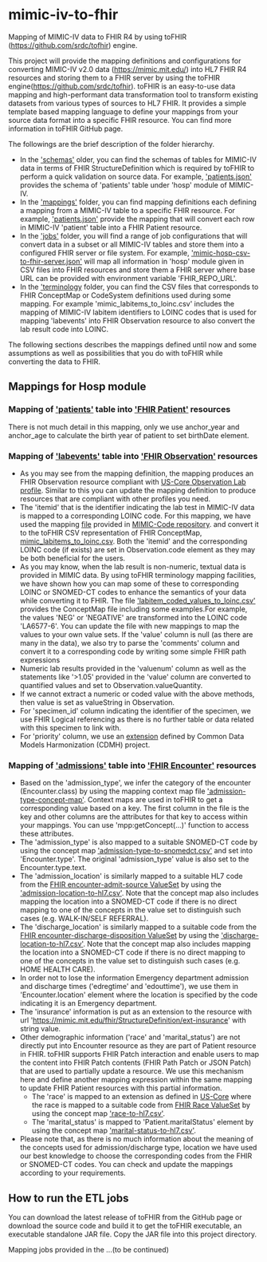 # mimic-iv-to-fhir
Mapping of MIMIC-IV data to FHIR R4 by using toFHIR (https://github.com/srdc/tofhir) engine.

This project will provide the mapping definitions and configurations for converting MIMIC-IV v2.0 data (https://mimic.mit.edu/) 
into HL7 FHIR R4 resources and storing them to a FHIR server by using the toFHIR engine(https://github.com/srdc/tofhir). 
toFHIR is an easy-to-use data mapping and high-performant data transformation tool to transform existing datasets from 
various types of sources to HL7 FHIR. It provides a simple template based mapping language to define your mappings from 
your source data format into a specific FHIR resource. You can find more information in toFHIR GitHub page. 

The followings are the brief description of the folder hierarchy.
* In the ['schemas'](./schemas) older, you can find the schemas of tables for MIMIC-IV data in terms of FHIR StructureDefinition which is 
required by toFHIR to perform a quick validation on source data. For example, ['patients.json'](./schemas/hosp/patients.json) provides the schema of 
'patients' table under 'hosp' module of MIMIC-IV.
* In the ['mappings'](./mappings) folder, you can find mapping definitions each defining a mapping from a MIMIC-IV table to a specific 
FHIR resource. For example, ['patients.json'](./mappings/hosp/patients.json) provide the mapping that will convert each row in MIMIC-IV 'patient' table 
into a FHIR Patient resource.
* In the ['jobs'](./jobs) folder, you will find a range of job configurations that will convert data in a subset or all MIMIC-IV tables and 
store them into a configured FHIR server or file system. For example, ['mimic-hosp-csv-to-fhir-server.json'](./jobs/mimic-hosp-csv-to-fhir-server.json) 
will map all information in 'hosp' module given in CSV files into FHIR resources and store them a FHIR server where base 
URL can be provided with environment variable 'FHIR_REPO_URL'.
* In the ['terminology](./terminology) folder, you can find the CSV files that corresponds to FHIR ConceptMap or CodeSystem definitions 
used during some mapping. For example 'mimic_labitems_to_loinc.csv' includes the mapping of MIMIC-IV labitem identifiers 
to LOINC codes that is used for mapping 'labevents' into FHIR Observation resource to also convert the lab result code 
into LOINC.

The following sections describes the mappings defined until now and some assumptions as well as possibilities that you do 
with toFHIR while converting the data to FHIR.

## Mappings for Hosp module
### Mapping of ['patients'](https://mimic.mit.edu/docs/iv/modules/hosp/patients/) table into ['FHIR Patient'](http://www.hl7.org/FHIR/patient.html) resources
There is not much detail in this mapping, only we use anchor_year and anchor_age to calculate the birth year of patient 
to set birthDate element.

### Mapping of ['labevents'](https://mimic.mit.edu/docs/iv/modules/hosp/labevents/) table into ['FHIR Observation'](http://www.hl7.org/FHIR/observation.html) resources
* As you may see from the mapping definition, the mapping produces an FHIR Observation resource compliant with [US-Core Observation Lab profile](http://hl7.org/fhir/us/core/StructureDefinition/us-core-observation-lab). 
Similar to this you can update the mapping definition to produce resources that are compliant with other profiles you need.
* The 'itemid' that is the identifier indicating the lab test in MIMIC-IV data is mapped to a corresponding LOINC code. 
For this mapping, we have used the mapping [file](https://github.com/MIT-LCP/mimic-code/blob/main/mimic-iv/concepts/concept_map/d_labitems_to_loinc.csv) provided in [MIMIC-Code repository](https://github.com/MIT-LCP/mimic-code).
and convert it to the toFHIR CSV representation of FHIR ConceptMap, [mimic_labitems_to_loinc.csv](./terminology/mimic_labitems_to_loinc.csv).
Both the 'itemid' and the corresponding LOINC code (if exists) are set in Observation.code element as they may be both 
beneficial for the users. 
* As you may know, when the lab result is non-numeric, textual data is provided in MIMIC data. By using toFHIR terminology 
mapping facilities, we have shown how you can map some of these to corresponding LOINC or SNOMED-CT codes to enhance the 
semantics of your data while converting it to FHIR. The file ['labitem_coded_values_to_loinc.csv'](./terminology/labitem_coded_values_to_loinc.csv)
provides the ConceptMap file including some examples.For example, the values 'NEG' or 'NEGATIVE' are transformed into the LOINC 
code 'LA6577-6'. You can update the file with new mappings to map the values to your own value sets.
If the 'value' column is null (as there are many in the data), we also try to parse the 'comments' column and convert it to a corresponding code by 
writing some simple FHIR path expressions
* Numeric lab results provided in the 'valuenum' column as well as the statements like '>1.05' provided in the 
'value' column are converted to quantified values and set to Observation.valueQuantity.
* If we cannot extract a numeric or coded value with the above methods, then value is set as valueString in Observation.
* For 'specimen_id' column indicating the identifier of the specimen, we use FHIR Logical referencing as there is no further 
table or data related with this specimen to link with.
* For 'priority' column, we use an [extension](http://hl7.org/fhir/us/cdmh/StructureDefinition/cdmh-pcornet-lab-test-priority) defined by Common Data Models Harmonization (CDMH) project.

### Mapping of ['admissions'](https://mimic.mit.edu/docs/iv/modules/hosp/admissions/) table into ['FHIR Encounter'](http://www.hl7.org/FHIR/ecnounter.html) resources
* Based on the 'admission_type', we infer the category of the encounter (Encounter.class) by using the mapping context 
map file ['admission-type-concept-map'](./mappings/hosp/admission-type-concept-map.csv). Context maps are used in toFHIR 
to get a corresponding value based on a key. The first column in the file is the key and other columns are the attributes 
for that key to access within your mappings. You can use 'mpp:getConcept(...)' function to access these attributes.
* The 'admission_type' is also mapped to a suitable SNOMED-CT code by using the concept map ['admission-type-to-snomedct.csv'](./terminology/admission-type-to-snomedct.csv) and set into 'Encounter.type'. The original 'admission_type' 
value is also set to the Encounter.type.text.
* The 'admission_location' is similarly mapped to a suitable HL7 code from the [FHIR encounter-admit-source ValueSet](http://hl7.org/fhir/ValueSet/encounter-admit-source)  by using the ['admission-location-to-hl7.csv'](./terminology/admission-location-to-hl7.csv).
Note that the concept map also includes mapping the location into a SNOMED-CT code if there is no direct mapping to one of 
the concepts in the value set to distinguish such cases (e.g. WALK-IN/SELF REFERRAL).
* The 'discharge_location' is similarly mapped to a suitable  code from the [FHIR encounter-discharge-disposition ValueSet](http://hl7.org/fhir/ValueSet/encounter-discharge-disposition)  by using the ['discharge-location-to-hl7.csv'](./terminology/discharge-location-to-hl7.csv).
  Note that the concept map also includes mapping the location into a SNOMED-CT code if there is no direct mapping to one of
  the concepts in the value set to distinguish such cases (e.g. HOME HEALTH CARE).
* In order not to lose the information Emergency department admission and discharge times ('edregtime' and 'edouttime'), 
we use them in 'Encounter.location' element where the location is specified by the code indicating it is an Emergency 
department.
* The 'insurance' information is put as an extension to the resource with url 'https://mimic.mit.edu/fhir/StructureDefinition/ext-insurance'
with string value.
* Other demographic information ('race' and 'marital_status') are not directly put into Encounter resource as 
they are part of Patient resource in FHIR. toFHIR supports FHIR Patch interaction and enable users to 
map the content into FHIR Patch contents (FHIR Path Patch or JSON Patch) that are used to partially update a resource. 
We use this mechanism here and define another mapping expression within the same mapping to update FHIR Patient resources 
with this partial information.
  * The 'race' is mapped to an extension as defined in [US-Core](http://hl7.org/fhir/us/core/StructureDefinition/us-core-race) 
  where the race is mapped to a suitable code from [FHIR Race ValueSet](http://terminology.hl7.org/ValueSet/v3-Race) by 
  using the concept map ['race-to-hl7.csv'](./terminology/race-to-hl7.csv).
  * The 'marital_status' is mapped to 'Patient.maritalStatus' element by using the concept map ['marital-status-to-hl7.csv'](./terminology/marital-status-to-hl7.csv).
* Please note that, as there is no much information about the meaning of the concepts used for admission/discharge type, location 
we have used our best knowledge to choose the corresponding codes from the FHIR or SNOMED-CT codes. You can check and update 
the mappings according to your requirements.

## How to run the ETL jobs
You can download the latest release of toFHIR from the GitHub page or download the source code and build it to get the 
toFHIR executable, an executable standalone JAR file. Copy the JAR file into this project directory.

Mapping jobs provided in the ...(to be continued)





